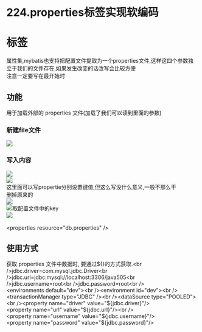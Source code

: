 # 224.properties标签实现软编码

<a name="9d15db50"></a>
# <properties>标签
属性集,mybatis也支持把配置文件提取为一个properties文件,这样这四个参数独立于我们的文件存在,如果发生改变的话改写会比较方便<br />注意一定要写在最开始时
<a name="997c7a5d"></a>
## 功能
用于加载外部的 properties 文件(加载了我们可以读到里面的参数)
<a name="6cb1b430"></a>
### 新建file文件
![](https://cdn.nlark.com/yuque/0/2019/png/349894/1561451345658-63d7af08-fb06-41b5-8eae-2585fc0b70d9.png#align=left&display=inline&height=428&originHeight=629&originWidth=1222&status=done&width=831)
<a name="177a5b8e"></a>
### 写入内容
![](https://cdn.nlark.com/yuque/0/2019/png/349894/1561451345750-58803551-28be-4eb7-8901-c0c155f97c6d.png#align=left&display=inline&height=177&originHeight=170&originWidth=800&status=done&width=831)<br />![](https://cdn.nlark.com/yuque/0/2019/png/349894/1561451345831-315aa4d5-4de7-4c40-b2c2-47d5b7d80c4b.png#align=left&display=inline&height=260&originHeight=360&originWidth=1152&status=done&width=831)<br />这里面可以写propertie分别设置键值,但这么写没什么意义,一般不那么干<br />删掉原来的<br />![](https://cdn.nlark.com/yuque/0/2019/png/349894/1561451345962-a99aa0e0-8770-455b-bba5-79516b2bd2bb.png#align=left&display=inline&height=358&originHeight=865&originWidth=2010&status=done&width=831)<br />![](https://cdn.nlark.com/yuque/0/2019/png/349894/1561451346067-e81617d2-8f1f-41d5-b4e6-c9b1510ecd9e.png#align=left&display=inline&height=65&originHeight=43&originWidth=60&status=done&width=90)取配置文件中的key<br />![](https://cdn.nlark.com/yuque/0/2019/png/349894/1561451346202-30ff70aa-52b5-4dd7-83b6-4370d4881394.png#align=left&display=inline&height=303&originHeight=403&originWidth=1105&status=done&width=831)<br /><!-- properties加载外部文件 --><br /><properties resource="db.properties" />
<a name="a653042e"></a>
## 使用方式
获取 properties 文件中数据时, 要通过${}的方式获取.<br />jdbc.driver=com.mysql.jdbc.Driver<br />jdbc.url=jdbc:mysql://localhost:3306/java505<br />jdbc.username=root<br />jdbc.password=root<br /><environments default="dev"><br /><environment id="dev"><br /><transactionManager type="JDBC" /><br /><dataSource type="POOLED"><br /><property name="driver" value="${jdbc.driver}"/><br /><property name="url" value="${jdbc.url}"/><br /><property name="username" value="${jdbc.username}"/><br /><property name="password" value="${jdbc.password}"/><br /></dataSource><br /></environment><br /></environments>
